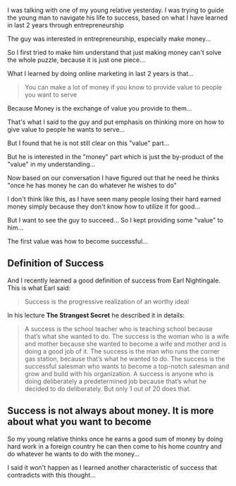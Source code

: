 I was talking with one of my young relative yesterday. I was trying to guide the young man to navigate his life to success, based on what I have learned in last 2 years through entrepreneurship 

The guy was interested in entrepreneurship, especially make money...

So I first tried to make him understand that just making money can't solve the whole puzzle, because it is just one piece...

What I learned by doing online marketing in last 2 years is that...

> You can make a lot of money if you know to provide value to people you want to serve

Because Money is the exchange of value you provide to them...

That's what I said to the guy and put emphasis on thinking more on how to give value to people he wants to serve...

But I found that he is not still clear on this "value" part...

But he is interested in the "money" part which is just the by-product of the "value" in my understanding...

Now based on our conversation I have figured out that he need he thinks "once he has money he can do whatever he wishes to do"

I don't think like this, as I have seen many people losing their hard earned money simply because they don't know how to utilize it for good...

But I want to see the guy to succeed... So I kept providing some "value" to him...

The first value was how to become successful...

## Definition of Success 

And I recently learned a good definition of success from Earl Nightingale. This is what Earl said:

> Success is the progressive realization of an worthy ideal

In his lecture **The Strangest Secret** he described it in details:

> A success is the school teacher who is teaching school because that’s what she wanted to do. The success is the woman who is a wife and mother because she wanted to become a wife and mother and is doing a good job of it. The success is the man who runs the corner gas station, because that’s what he wanted to do. The success is the successful salesman who wants to become a top-notch salesman and grow and build with his organization. A success is anyone who is doing deliberately a predetermined job because that’s what he decided to do deliberately. But only 1 out of 20 does that.

## Success is not always about money. It is more about what you want to become
So my young relative thinks once he earns a good sum of money by doing hard work in a foreign country he can then come to his home country and do whatever he wants to do with the money...

I said it won't happen as I learned another characteristic of success that contradicts with this thought...

